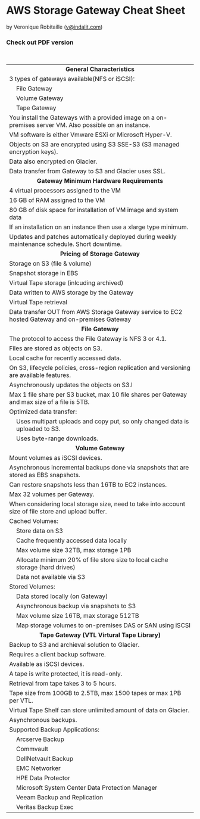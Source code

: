 # AWS Storage Gateway Cheat Sheet 
by Veronique Robitaille (v@indalit.com) 
<br />

### Check out PDF version 

<br />

<table>
	<tr>
		<td align="center" colspan="2"><b>General Characteristics</b></td>
	</tr>
	<tr>
		<td colspan="2">3 types of gateways available(NFS or iSCSI):</td>
	</tr>
	<tr>
		<td></td>
		<td>File Gateway</td>
	</tr>
	<tr>
		<td></td>
		<td>Volume Gateway</td>
	</tr>
	<tr>
		<td></td>
		<td>Tape Gateway</td>
	</tr>
		<tr>
		<td colspan="2">You install the Gateways with a provided image on a	on-premises server VM.  Also possible on an instance.</td>
	</tr>
	<tr>
		<td colspan="2">VM software is either Vmware ESXi or Microsoft Hyper-V.</td>
	</tr>
	<tr>
		<td colspan="2">Objects on S3 are encrypted using S3 SSE-S3 (S3 managed encryption keys).</td>
	</tr>
	<tr>
		<td colspan="2">Data also encrypted on Glacier.</td>
	</tr>
	<tr>
		<td colspan="2">Data transfer from Gateway to S3 and Glacier uses SSL.</td>
	</tr>
	<tr>
		<td align="center" colspan="2"><b>Gateway Minimum Hardware Requirements</b></td>
	</tr>
	<tr>
		<td colspan="2">4 virtual processors assigned to the VM</td>
	</tr>
	<tr>
		<td colspan="2">16 GB of RAM assigned to the VM</td>
	</tr>
	<tr>
		<td colspan="2">80 GB of disk space for installation of VM image and system data</td>
	</tr>
	<tr>
		<td colspan="2">If an installation on an instance then use a xlarge type minimum.</td>
	</tr>
	<tr>
		<td colspan="2">Updates and patches automatically deployed during weekly maintenance schedule.  Short downtime.</td>
	</tr>
	<tr>
		<td align="center" colspan="2"><b>Pricing of Storage Gateway</b></td>
	</tr>
	<tr>
		<td colspan="2">Storage on S3 (file & volume)</td>
	</tr>
	<tr>
		<td colspan="2">Snapshot storage in EBS</td>
	</tr>
	<tr>
		<td colspan="2">Virtual Tape storage (inlcuding archived)</td>
	</tr>
	<tr>
		<td colspan="2">Data written to AWS storage by the Gateway</td>
	</tr>
	<tr>
		<td colspan="2">Virtual Tape retrieval</td>
	</tr>
	<tr>
		<td colspan="2">Data transfer OUT from AWS Storage Gateway service to EC2 hosted Gateway and on-premises Gateway</td>
	</tr>
	<tr>
		<td align="center" colspan="2"><b>File Gateway</b></td>
	</tr>
	<tr>
		<td colspan="2">The protocol to access the File Gateway is NFS 3 or 4.1.</td>
	</tr>
	<tr>
		<td colspan="2">Files are stored as objects on S3.</td>
	</tr>
	<tr>
		<td colspan="2">Local cache for recently accessed data.</td>
	</tr>
	<tr>
		<td colspan="2">On S3, lifecycle policies, cross-region replication and versioning are available features.</td>
	</tr>
	<tr>
		<td colspan="2">Asynchronously updates the objects on S3.l</td>
	</tr>
	<tr>
		<td colspan="2">Max 1 file share per S3 bucket, max 10 file shares per Gateway and max size of a file is 5TB.</td>
	</tr>
	<tr>
		<td colspan="2">Optimized data transfer:</td>
	</tr>
	<tr>
		<td></td>
		<td>Uses multipart uploads and copy put, so only changed data is uploaded to S3.</td>
	</tr>
	<tr>
		<td></td>
		<td>Uses byte-range downloads.</td>
	</tr>
	<tr>
		<td align="center" colspan="2"><b>Volume Gateway</b></td>
	</tr>
	<tr>
		<td colspan="2">Mount volumes as iSCSI devices.</td>
	</tr>
	<tr>
		<td colspan="2">Asynchronous incremental backups done via snapshots that are stored as EBS snapshots.</td>
	</tr>
	<tr>
		<td colspan="2">Can restore snapshots less than 16TB to EC2 instances.</td>
	</tr>
	<tr>
		<td colspan="2">Max 32 volumes per Gateway.</td>
	</tr>
	<tr>
		<td colspan="2">When considering local storage size, need to take into account size of file store and upload buffer.</td>
	</tr>
	<tr>
		<td colspan="2">Cached Volumes:</td>
	</tr>
	<tr>
		<td></td>
		<td>Store data on S3</td>
	</tr>
	<tr>
		<td></td>
		<td>Cache frequently accessed data locally</td>
	</tr>
	<tr>
		<td></td>
		<td>Max volume size 32TB, max storage 1PB</td>
	</tr>
	<tr>
		<td></td>
		<td>Allocate minimum 20% of file store size to local cache storage (hard drives)</td>
	</tr>
	<tr>
		<td></td>
		<td>Data not available via S3</td>
	</tr>
	<tr>
		<td colspan="2">Stored Volumes:</td>
	</tr>
	<tr>
		<td></td>
		<td>Data stored locally (on Gateway)</td>
	</tr>
	<tr>
		<td></td>
		<td>Asynchronous backup via snapshots to S3</td>
	</tr>
	<tr>
		<td></td>
		<td>Max volume size 16TB, max storage 512TB</td>
	</tr>
	<tr>
		<td></td>
		<td>Map storage volumes to on-premises DAS or SAN using iSCSI</td>
	</tr>		
	<tr>
		<td align="center" colspan="2"><b>Tape Gateway (VTL Virtural Tape Library)</b></td>
	</tr>
	<tr>
		<td colspan="2">Backup to S3 and archieval solution to Glacier.</td>
	</tr>
	<tr>
		<td colspan="2">Requires a client backup software.</td>
	</tr>
	<tr>
		<td colspan="2">Available as iSCSI devices.</td>
	</tr>
	<tr>
		<td colspan="2">A tape is write protected, it is read-only.</td>
	</tr>
	<tr>
		<td colspan="2">Retrieval from tape takes 3 to 5 hours.</td>
	</tr>
	<tr>
		<td colspan="2">Tape size from 100GB to 2.5TB, max 1500 tapes or max 1PB per VTL.</td>
	</tr>
	<tr>
		<td colspan="2">Virtual Tape Shelf can store unlimited amount of data on Glacier.</td>
	</tr>
	<tr>
		<td colspan="2">Asynchronous backups.</td>
	</tr>
	<tr>
		<td colspan="2">Supported Backup Applications:</td>
	</tr>
	<tr>
		<td></td>
		<td>Arcserve Backup</td>
	</tr>
	<tr>
		<td></td>
		<td>Commvault</td>
	</tr>
	<tr>
		<td></td>
		<td>DellNetvault Backup</td>
	</tr>
	<tr>
		<td></td>
		<td>EMC Networker</td>
	</tr>
	<tr>
		<td></td>
		<td>HPE Data Protector</td>
	</tr>
	<tr>
		<td></td>
		<td>Microsoft System Center Data Protection Manager</td>
	</tr>
	<tr>
		<td></td>
		<td>Veeam Backup and Replication</td>
	</tr>
	<tr>
		<td></td>
		<td>Veritas Backup Exec</td>
	</tr>
</table>	